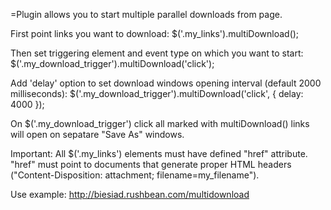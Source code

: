 =Plugin allows you to start multiple parallel downloads from page. 

First point links you want to download:
$('.my_links').multiDownload();

Then set triggering element and event type on which you want to start:
  $('.my_download_trigger').multiDownload('click');

Add 'delay' option to set download windows opening interval (default 2000 milliseconds):
  $('.my_download_trigger').multiDownload('click', { delay: 4000 });

On $('.my_download_trigger') click all marked with multiDownload() links will open on sepatare "Save As" windows.

Important: All $('.my_links') elements must have defined "href" attribute. "href" must point to documents that generate proper HTML headers ("Content-Disposition: attachment; filename=my_filename").

Use example: http://biesiad.rushbean.com/multidownload
